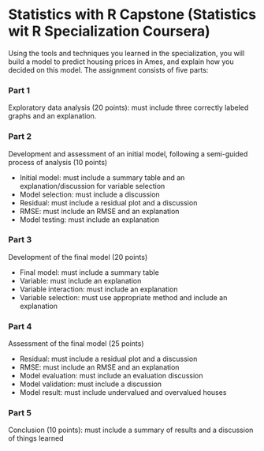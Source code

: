 # Statistics with R Capstone (Statistics wit R Specialization Coursera)

Using the tools and techniques you learned in the specialization, you will build a model to predict housing prices in Ames, and explain how you decided on this model. The assignment consists of five parts:

### Part 1 
Exploratory data analysis (20 points): must include three correctly labeled graphs and an explanation.

### Part 2
Development and assessment of an initial model, following a semi-guided process of analysis (10 points)
- Initial model: must include a summary table and an explanation/discussion for variable selection
- Model selection: must include a discussion
- Residual: must include a residual plot and a discussion
- RMSE: must include an RMSE and an explanation
- Model testing: must include an explanation

### Part 3 
Development of the final model (20 points)
- Final model: must include a summary table
- Variable: must include an explanation
- Variable interaction: must include an explanation
- Variable selection: must use appropriate method and include an explanation

### Part 4 
Assessment of the final model (25 points)
- Residual: must include a residual plot and a discussion
- RMSE: must include an RMSE and an explanation
- Model evaluation: must include an evaluation discussion
- Model validation: must include a discussion
- Model result: must include undervalued and overvalued houses

### Part 5 
Conclusion (10 points): must include a summary of results and a discussion of things learned
